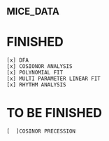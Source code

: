 ## MICE_DATA

# FINISHED 
    [x] DFA 
    [x] COSIONOR ANALYSIS 
    [x] POLYNOMIAL FIT
    [x] MULTI PARAMETER LINEAR FIT 
    [x] RHYTHM ANALYSIS 

# TO BE FINISHED 
    [  ]COSINOR PRECESSION
